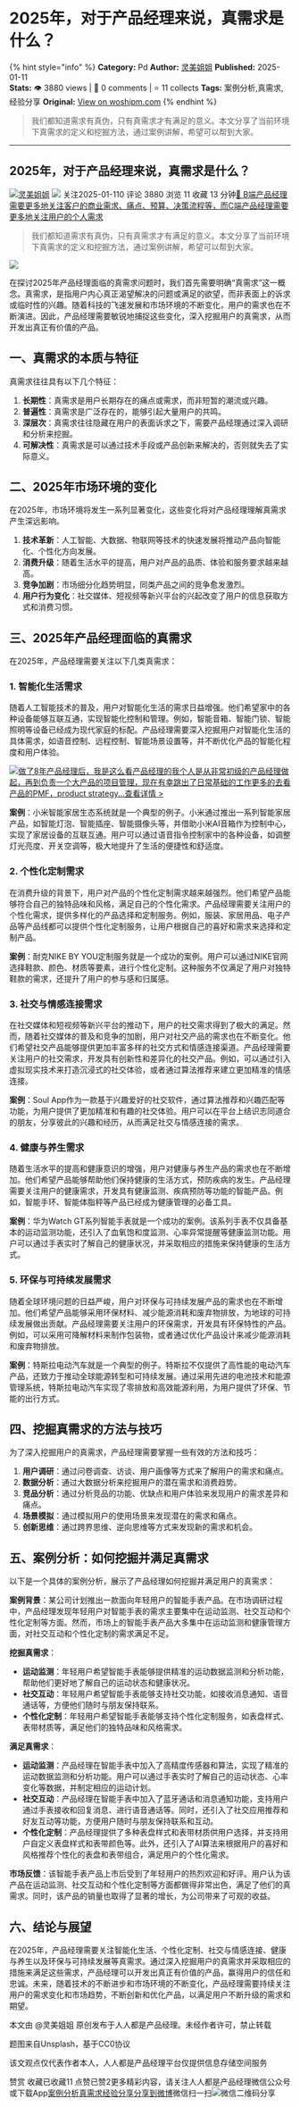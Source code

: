 # 2025年，对于产品经理来说，真需求是什么？
{% hint style="info" %}
**Category:** Pd
**Author:** [灵美姐姐](https://www.woshipm.com/u/1400196)
**Published:** 2025-01-11  
**Stats:** 👁️ 3880 views | 💬 0 comments | ⭐ 11 collects
**Tags:** 案例分析,真需求,经验分享
**Original:** [View on woshipm.com](https://www.woshipm.com/pd/6152901.html)
{% endhint %}
> 我们都知道需求有真伪，只有真需求才有满足的意义。本文分享了当前环境下真需求的定义和挖掘方法，通过案例讲解，希望可以帮到大家。

---

## 2025年，对于产品经理来说，真需求是什么？

[![](https://static.woshipm.com/view/woshipm_api_def_20241205161237_7252.png?imageView2/1/w/72/h/72/q/100)](https://www.woshipm.com/u/1400196)[灵美姐姐](https://www.woshipm.com/u/1400196) ![](https://static.woshipm.com/tag/1101_1@2x.png) 关注2025-01-110 评论 3880 浏览 11 收藏 13 分钟[🔗 B端产品经理需要更多地关注客户的商业需求、痛点、预算、决策流程等，而C端产品经理需要更多地关注用户的个人需求](https://ke.qidianla.com/courses/bcpm)

> 我们都知道需求有真伪，只有真需求才有满足的意义。本文分享了当前环境下真需求的定义和挖掘方法，通过案例讲解，希望可以帮到大家。

![](https://image.woshipm.com/2023/09/21/c69780ca-5877-11ee-b301-00163e142b65.jpg)

在探讨2025年产品经理面临的真需求问题时，我们首先需要明确“真需求”这一概念。真需求，是指用户内心真正渴望解决的问题或满足的欲望，而非表面上的诉求或临时性的兴趣。随着科技的飞速发展和市场环境的不断变化，用户的需求也在不断演进。因此，产品经理需要敏锐地捕捉这些变化，深入挖掘用户的真需求，从而开发出真正有价值的产品。

## 一、真需求的本质与特征

真需求往往具有以下几个特征：

1.  **长期性**：真需求是用户长期存在的痛点或需求，而非短暂的潮流或兴趣。
2.  **普遍性**：真需求是广泛存在的，能够引起大量用户的共鸣。
3.  **深层次**：真需求往往隐藏在用户的表面诉求之下，需要产品经理通过深入调研和分析来挖掘。
4.  **可解决性**：真需求是可以通过技术手段或产品创新来解决的，否则就失去了实际意义。

## 二、2025年市场环境的变化

在2025年，市场环境将发生一系列显著变化，这些变化将对产品经理理解真需求产生深远影响。

1.  **技术革新**：人工智能、大数据、物联网等技术的快速发展将推动产品向智能化、个性化方向发展。
2.  **消费升级**：随着生活水平的提高，用户对产品的品质、体验和服务要求越来越高。
3.  **竞争加剧**：市场细分化趋势明显，同类产品之间的竞争愈发激烈。
4.  **用户行为变化**：社交媒体、短视频等新兴平台的兴起改变了用户的信息获取方式和消费习惯。

## 三、2025年产品经理面临的真需求

在2025年，产品经理需要关注以下几类真需求：

### 1\. 智能化生活需求

随着人工智能技术的普及，用户对智能化生活的需求日益增强。他们希望家中的各种设备能够互联互通，实现智能化控制和管理。例如，智能音箱、智能门锁、智能照明等设备已经成为现代家庭的标配。产品经理需要深入挖掘用户对智能化生活的具体需求，如语音控制、远程控制、智能场景设置等，并不断优化产品的智能化程度和用户体验。

[![](https://image.woshipm.com/2023/08/02/bf59b8ba-30e4-11ee-88e7-00163e0b5ff3.png)做了8年产品经理后，我是这么看产品经理的我个人是从非常初级的产品经理做起，再到负责一个大产品的项目管理，现在有幸跳出了日常基础的工作更多的去看产品的PMF，product strategy...查看详情 >](https://ke.qidianla.com/courses/bcpm)

**案例**：小米智能家居生态系统就是一个典型的例子。小米通过推出一系列智能家居产品，如智能灯泡、智能插座、智能摄像头等，并借助小米AI音箱作为控制中心，实现了家居设备的互联互通。用户可以通过语音指令控制家中的各种设备，如调整灯光亮度、开关空调等，极大地提升了生活的便捷性和舒适度。

### 2\. 个性化定制需求

在消费升级的背景下，用户对产品的个性化定制需求越来越强烈。他们希望产品能够符合自己的独特品味和风格，满足自己的个性化需求。产品经理需要关注用户的个性化需求，提供多样化的产品选择和定制服务。例如，服装、家居用品、电子产品等产品线都可以提供个性化定制服务，让用户根据自己的喜好和需求来选择和定制产品。

**案例**：耐克NIKE BY YOU定制服务就是一个成功的案例。用户可以通过NIKE官网选择鞋款、颜色、材质等要素，进行个性化定制。这种服务不仅满足了用户对独特鞋款的需求，还提升了用户的参与感和归属感。

### 3\. 社交与情感连接需求

在社交媒体和短视频等新兴平台的推动下，用户的社交需求得到了极大的满足。然而，随着社交媒体的普及和竞争的加剧，用户对社交产品的需求也在不断变化。他们希望社交产品能够提供更加丰富多样的社交方式和情感连接渠道。产品经理需要关注用户的社交需求，开发具有创新性和差异化的社交产品。例如，可以通过引入虚拟现实技术来打造沉浸式的社交体验，或者通过算法推荐来建立更加精准的情感连接。

**案例**：Soul App作为一款基于兴趣爱好的社交软件，通过算法推荐和兴趣匹配等功能，为用户提供了更加精准和有趣的社交体验。用户可以在平台上结识志同道合的朋友，分享彼此的兴趣和经历，从而满足社交与情感连接的需求。

### 4\. 健康与养生需求

随着生活水平的提高和健康意识的增强，用户对健康与养生产品的需求也在不断增加。他们希望产品能够帮助他们保持健康的生活方式，预防疾病的发生。产品经理需要关注用户的健康需求，开发具有健康监测、疾病预防等功能的智能产品。例如，智能手环、智能体脂秤等产品已经成为健康管理的必备工具。

**案例**：华为Watch GT系列智能手表就是一个成功的案例。该系列手表不仅具备基本的运动监测功能，还引入了血氧饱和度监测、心率异常提醒等健康监测功能。用户可以通过手表实时了解自己的健康状况，并采取相应的措施来保持健康的生活方式。

### 5\. 环保与可持续发展需求

随着全球环境问题的日益严峻，用户对环保与可持续发展产品的需求也在不断增加。他们希望产品能够采用环保材料、减少能源消耗和废弃物排放，为地球的可持续发展做出贡献。产品经理需要关注用户的环保需求，开发具有环保特性的产品。例如，可以采用可降解材料来制作包装物，或者通过优化产品设计来减少能源消耗和废弃物排放。

**案例**：特斯拉电动汽车就是一个典型的例子。特斯拉不仅提供了高性能的电动汽车产品，还致力于推动全球能源转型和可持续发展。通过采用先进的电池技术和能源管理系统，特斯拉电动汽车实现了零排放和高效能源利用，为用户提供了环保、节能的出行方式。

## 四、挖掘真需求的方法与技巧

为了深入挖掘用户的真需求，产品经理需要掌握一些有效的方法和技巧：

1.  **用户调研**：通过问卷调查、访谈、用户画像等方式来了解用户的需求和痛点。
2.  **数据分析**：通过大数据分析来挖掘用户的潜在需求和消费趋势。
3.  **竞品分析**：通过分析竞品的功能、优缺点和用户体验来发现用户的需求差异和痛点。
4.  **场景模拟**：通过模拟用户的使用场景来发现潜在的需求和痛点。
5.  **创新思维**：通过跨界思维、逆向思维等方式来发现新的需求和机会。

## 五、案例分析：如何挖掘并满足真需求

以下是一个具体的案例分析，展示了产品经理如何挖掘并满足用户的真需求：

**案例背景**：某公司计划推出一款面向年轻用户的智能手表产品。在市场调研过程中，产品经理发现年轻用户对智能手表的需求主要集中在运动监测、社交互动和个性化定制等方面。然而，市场上的智能手表产品大多集中在运动监测和健康管理方面，对社交互动和个性化定制的需求满足不足。

**挖掘真需求**：

*   **运动监测**：年轻用户希望智能手表能够提供精准的运动数据监测和分析功能，帮助他们更好地了解自己的运动状态和健康状况。
*   **社交互动**：年轻用户希望智能手表能够支持社交功能，如接收消息通知、语音通话等，方便他们随时与朋友保持联系。
*   **个性化定制**：年轻用户希望智能手表能够支持个性化定制服务，如表盘样式、表带材质等，满足他们的独特品味和风格需求。

**满足真需求**：

*   **运动监测**：产品经理在智能手表中加入了高精度传感器和算法，实现了精准的运动数据监测和分析功能。用户可以通过手表实时了解自己的运动状态、心率变化等数据，并制定相应的运动计划。
*   **社交互动**：产品经理在智能手表中加入了蓝牙通话和消息通知功能，支持用户通过手表接收和回复消息、进行语音通话等。同时，还引入了社交应用推荐和好友互动等功能，方便用户随时与朋友保持联系和互动。
*   **个性化定制**：产品经理提供了多种表盘样式和表带材质供用户选择，并支持用户自定义表盘样式和表带颜色等。此外，还引入了AI算法来根据用户的喜好和风格推荐个性化的表盘和表带组合，满足用户的个性化需求。

**市场反馈**：该智能手表产品上市后受到了年轻用户的热烈欢迎和好评。用户认为该产品在运动监测、社交互动和个性化定制等方面都做得非常出色，满足了他们的真需求。同时，该产品的销量也取得了显著的增长，为公司带来了可观的收益。

## 六、结论与展望

在2025年，产品经理需要关注智能化生活、个性化定制、社交与情感连接、健康与养生以及环保与可持续发展等真需求。通过深入挖掘用户的真需求并采取相应的措施来满足这些需求，产品经理可以开发出真正有价值的产品，赢得用户的信任和忠诚。未来，随着技术的不断进步和市场环境的不断变化，产品经理需要持续关注用户的需求变化和市场趋势，不断创新和优化产品，以满足用户不断升级的需求和期望。

本文由 @灵美姐姐 原创发布于人人都是产品经理。未经作者许可，禁止转载

题图来自Unsplash，基于CC0协议

该文观点仅代表作者本人，人人都是产品经理平台仅提供信息存储空间服务

赞赏 收藏已收藏11 点赞已赞2更多精彩内容，请关注人人都是产品经理微信公众号或下载App[案例分析](https://www.woshipm.com/tag/%e6%a1%88%e4%be%8b%e5%88%86%e6%9e%90)[真需求](https://www.woshipm.com/tag/%e7%9c%9f%e9%9c%80%e6%b1%82)[经验分享](https://www.woshipm.com/tag/%e7%bb%8f%e9%aa%8c%e5%88%86%e4%ba%ab)[分享到微博](https://service.weibo.com/share/share.php?appkey=2775287854&title=2025年，对于产品经理来说，真需求是什么？&url=https://www.woshipm.com/pd/6152901.html&pic=https://image.woshipm.com/2023/09/21/c69780ca-5877-11ee-b301-00163e142b65.jpg)微信扫一扫![微信二维码](https://api.pwmqr.com/qrcode/create/?url=https://www.woshipm.com/pd/6152901.html)分享